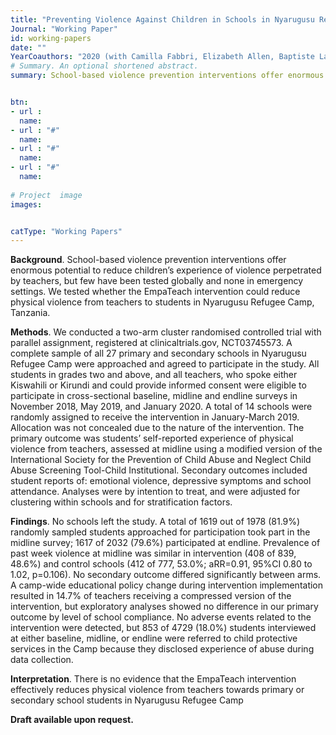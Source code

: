 ```yaml
---
title: "Preventing Violence Against Children in Schools in Nyarugusu Refugee Camp: a cluster-randomised controlled trial of the EmpaTeach intervention to reduce physical violence from teachers to students"
Journal: "Working Paper"
id: working-papers
date: ""
YearCoauthors: "2020 (with Camilla Fabbri, Elizabeth Allen, Baptiste Laurent, Mary Qiu, Martin Zwakulu, Dennis Nombo, Michael Kaemingk, Alexandra De Filippo, Elizabeth Shayo, Vivien Barongo, Giulia Greco, Wietse Tol, Katherine Rodrigues, and Karen M Devries)"
# Summary. An optional shortened abstract.
summary: School-based violence prevention interventions offer enormous potential to reduce children’s experience of violence perpetrated by teachers, but few have been tested globally and none in emergency settings. We tested whether the EmpaTeach intervention could reduce physical violence from teachers to students in Nyarugusu Refugee Camp, Tanzania. We conducted a two-arm cluster randomised controlled trial with parallel assignment, registered at clinicaltrials.gov, NCT03745573. A complete sample of all 27 primary and secondary schools in Nyarugusu Refugee Camp were approached and agreed to participate in the study.  All students in grades two and above, and all teachers, who spoke either Kiswahili or Kirundi and could provide informed consent were eligible to participate in cross-sectional baseline, midline and endline surveys in November 2018, May 2019, and January 2020. A total of 14 schools were randomly assigned to receive the intervention in January-March 2019. Allocation was not concealed due to the nature of the intervention. The primary outcome was students’ self-reported experience of physical violence from teachers, assessed at midline using a modified version of the International Society for the Prevention of Child Abuse and Neglect Child Abuse Screening Tool-Child Institutional. Secondary outcomes included student reports of emotional violence, depressive symptoms and school attendance.  Analyses were by intention to treat, and were adjusted for clustering within schools and for stratification factors


btn:
- url : 
  name:
- url : "#"
  name:
- url : "#"
  name: 
- url : "#"
  name: 
  
# Project  image 
images:


catType: "Working Papers"
---
```


**Background**. School-based violence prevention interventions offer enormous potential to reduce children’s experience of violence perpetrated by teachers, but few have been tested globally and none in emergency settings. We tested whether the EmpaTeach intervention could reduce physical violence from teachers to students in Nyarugusu Refugee Camp, Tanzania.

**Methods**. We conducted a two-arm cluster randomised controlled trial with parallel assignment, registered at clinicaltrials.gov, NCT03745573. A complete sample of all 27 primary and secondary schools in Nyarugusu Refugee Camp were approached and agreed to participate in the study.  All students in grades two and above, and all teachers, who spoke either Kiswahili or Kirundi and could provide informed consent were eligible to participate in cross-sectional baseline, midline and endline surveys in November 2018, May 2019, and January 2020. A total of 14 schools were randomly assigned to receive the intervention in January-March 2019. Allocation was not concealed due to the nature of the intervention. The primary outcome was students’ self-reported experience of physical violence from teachers, assessed at midline using a modified version of the International Society for the Prevention of Child Abuse and Neglect Child Abuse Screening Tool-Child Institutional. Secondary outcomes included student reports of: emotional violence, depressive symptoms and school attendance.  Analyses were by intention to treat, and were adjusted for clustering within schools and for stratification factors.

**Findings**. No schools left the study. A total of 1619 out of 1978 (81.9%) randomly sampled students approached for participation took part in the midline survey; 1617 of 2032 (79.6%) participated at endline. Prevalence of past week violence at midline was similar in intervention (408 of 839, 48.6%) and control schools (412 of 777, 53.0%; aRR=0.91, 95%CI 0.80 to 1.02, p=0.106). No secondary outcome differed significantly between arms. A camp-wide educational policy change during intervention implementation resulted in 14.7% of teachers receiving a compressed version of the intervention, but exploratory analyses showed no difference in our primary outcome by level of school compliance. No adverse events related to the intervention were detected, but 853 of 4729 (18.0%) students interviewed at either baseline, midline, or endline were referred to child protective services in the Camp because they disclosed experience of abuse during data collection. 

**Interpretation**. There is no evidence that the EmpaTeach intervention effectively reduces physical violence from teachers towards primary or secondary school students in Nyarugusu Refugee Camp


**Draft available upon request.**
